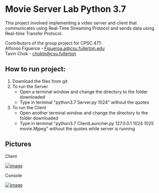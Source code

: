 Movie Server Lab Python 3.7  
=========================  
This project involved implementing a video server and client that communicates using Real-Time Streaming Protocol and sends data using Real-time Transfer Protocol.

Contributors of the group project for CPSC 471:  
Alfonso Figueroa - Figueroa.a@csu.fullerton.edu  
Tavin Chok - choktn@csu.fullerton

How to run project:
--------------------  
1) Download the files from git  
2) To run the Server  
   - Open a terminal window and change the directory to the folder downloaded  
   - Type in terminal "python3.7 Server.py 1024" without the quotes  
3) To run the Client
   - Open another terminal window and change the directory to the folder downloaded  
   - Type in terminal "python3.7 ClientLauncher.py 127.0.0.1 1024 1025 movie.Mjpeg" without the quotes while server is running  


 Pictures  
 --------  
Client

<a href="https://ibb.co/n8VL3W3"><img src="https://i.ibb.co/n8VL3W3/image.png" alt="image" border="0" /></a>

Console

<a href="https://ibb.co/pf2nxjJ"><img src="https://i.ibb.co/pf2nxjJ/image.png" alt="image" border="0" /></a>

